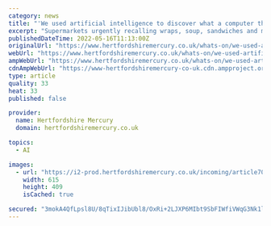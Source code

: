 ```yaml
---
category: news
title: "'We used artificial intelligence to discover what a computer thinks of Hertfordshire - and we're suddenly very scared'"
excerpt: "Supermarkets urgently recalling wraps, soup, sandwiches and more NeuralBlender is an online website that allows you to create AI art simply by giving it a few words and seeing the program can come up with."
publishedDateTime: 2022-05-16T11:13:00Z
originalUrl: "https://www.hertfordshiremercury.co.uk/whats-on/we-used-artificial-intelligence-discover-7085902"
webUrl: "https://www.hertfordshiremercury.co.uk/whats-on/we-used-artificial-intelligence-discover-7085902"
ampWebUrl: "https://www.hertfordshiremercury.co.uk/whats-on/we-used-artificial-intelligence-discover-7085902.amp"
cdnAmpWebUrl: "https://www-hertfordshiremercury-co-uk.cdn.ampproject.org/c/s/www.hertfordshiremercury.co.uk/whats-on/we-used-artificial-intelligence-discover-7085902.amp"
type: article
quality: 33
heat: 33
published: false

provider:
  name: Hertfordshire Mercury
  domain: hertfordshiremercury.co.uk

topics:
  - AI

images:
  - url: "https://i2-prod.hertfordshiremercury.co.uk/incoming/article7085807.ece/ALTERNATES/s615/0_Standon-Calling-Festival.jpg"
    width: 615
    height: 409
    isCached: true

secured: "3mokA4QfLpsl8U/8qTixIJibUbl8/OxRi+2LJXP6MIbt9SbFIWfiVWqG3Nk1lBUVBQs7SXwzzQOG4/JI7kZrg7uMrSm6/sokBe83h5JvnUymSo/9+5Vj0q69lpMkZ1xRpQ+x7KIK+z+nKofbcM5u/cKLRW3jt2FVYIcQEPOeMT/vXfBDyBDdFZ8sm6LcCpGvcWxqUcjcQNu654tL/Bd1mYQ61UUa9baUy6sCiaeT/HBa+fxGrrpTUi/EqdcmewwPigzKBlmCWXatLp/4uFhVx6HcfEC4xSn0LE3WiyML3/ctB878TqGcYJ+f5H+n3k6RMnno0DshJdC4frfoj5mvzk4qFaDQJkLwii9csdsc850=;W1JCNPUCEsxQqimiaFPRug=="
---
```


